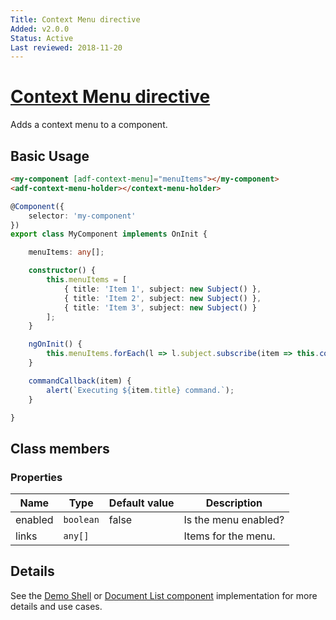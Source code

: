 ```yaml
---
Title: Context Menu directive
Added: v2.0.0
Status: Active
Last reviewed: 2018-11-20
---
```


# [Context Menu directive](../../../lib/core/context-menu/context-menu.directive.ts "Defined in context-menu.directive.ts")

Adds a context menu to a component.

## Basic Usage

```html
<my-component [adf-context-menu]="menuItems"></my-component>
<adf-context-menu-holder></context-menu-holder>
```

```ts
@Component({
    selector: 'my-component'
})
export class MyComponent implements OnInit {

    menuItems: any[];

    constructor() {
        this.menuItems = [
            { title: 'Item 1', subject: new Subject() },
            { title: 'Item 2', subject: new Subject() },
            { title: 'Item 3', subject: new Subject() }
        ];
    }

    ngOnInit() {
        this.menuItems.forEach(l => l.subject.subscribe(item => this.commandCallback(item)));
    }

    commandCallback(item) {
        alert(`Executing ${item.title} command.`);
    }

}
```

## Class members

### Properties

| Name | Type | Default value | Description |
| ---- | ---- | ------------- | ----------- |
| enabled | `boolean` | false | Is the menu enabled? |
| links | `any[]` |  | Items for the menu. |

## Details

See the [Demo Shell](../../../demo-shell/README.md)
or [Document List component](../../content-services/components/document-list.component.md) implementation for more details and use cases.
